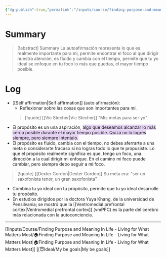 ```yaml
---
{"dg-publish":true,"permalink":"/inputs/course/finding-purpose-and-meaning-in-life-living-for-what-matters-most/purpose-a-central-self-organizing-life-aim/"}
---
```


# Summary
>[!abstract] Summary
> La autoafirmación representa lo que es realmente importante para mi, permite encontrar el foco al que dirigir nuestra atención, es fluido y cambia con el tiempo, permite que tu yo ideal se enfoque en tu foco lo más que puedas, el mayor tiempo posible.

# Log
- [[Self affirmation\|Self affirmation]] (auto afirmación):
   - Reflexionar sobre las cosas que son importantes para mí. 
   > [!quote] [[Vic Stecher\|Vic Stecher]]
    > "Mis metas para ser yo" 
- El propósito es un una aspiración, <span style="background:rgba(136, 49, 204, 0.2)">algo que deseamos alcanzar lo más cerca posible durante el mayor tiempo posible. Quizá no lo logres siempre, pero siempre intentalo.</span>
- El propósito es fluido, cambia con el tiempo, no debes aferrarte a una meta o considerarte fracaso si no logras todo lo que te propusiste. Lo que el propósito realmente significa es que, tengo un foco, una dirección a la cual dirigir mi enfoque. En el camino mi foco puede cambiar, pero siempre debo seguir a mi foco.

> [!quote] [[Dexter Gordon\|Dexter Gordon]]
> Su meta era: "ser un saxofonista tenor, un gran saxofonista"

- Combina tu yo ideal con tu propósito, permite que tu yo ideal desarrolle tu propósito.
- En estudios dirigidos por la doctora Yuya Khang, de la universidad de Pensilvania; se mostró que la 
[[Ventromedial prefrontal cortex\|Ventromedial prefrontal cortex]] (vmPFC) es la parte del cerebro más relacionada con la autoconciencia.

---
[[Inputs/Course/Finding Purpose and Meaning In Life - Living for What Matters Most/🏠Finding Purpose and Meaning In Life - Living for What Matters Most\|🏠Finding Purpose and Meaning In Life - Living for What Matters Most]]
[[😇Ideal/My be goals\|My be goals]]